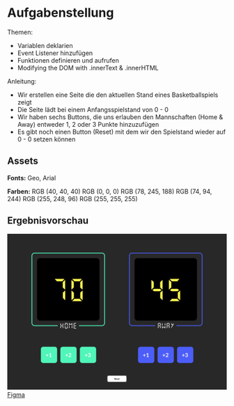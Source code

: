 # Aufgabenstellung

Themen:
- Variablen deklarien
- Event Listener hinzufügen
- Funktionen definieren und aufrufen
- Modifying the DOM with .innerText & .innerHTML

Anleitung:

- Wir erstellen eine Seite die den aktuellen Stand eines Basketballspiels zeigt
- Die Seite lädt bei einem Anfangsspielstand von 0 - 0
- Wir haben sechs Buttons, die uns erlauben den Mannschaften (Home & Away) entweder 1, 2 oder 3 Punkte hinzuzufügen
- Es gibt noch einen Button (Reset) mit dem wir den Spielstand wieder auf 0 - 0 setzen können

## Assets

__Fonts:__ Geo, Arial

__Farben:__ 
RGB (40, 40, 40)
RGB (0, 0, 0)
RGB (78, 245, 188)
RGB (74, 94, 244)
RGB (255, 248, 96)
RGB (255, 255, 255)

## Ergebnisvorschau

![Preview](vorschau.png)
[Figma](https://www.figma.com/file/KRWquw7lIJcLT8PIDrZnyd/Basketball-Scorekeeper?node-id=0%3A1)

